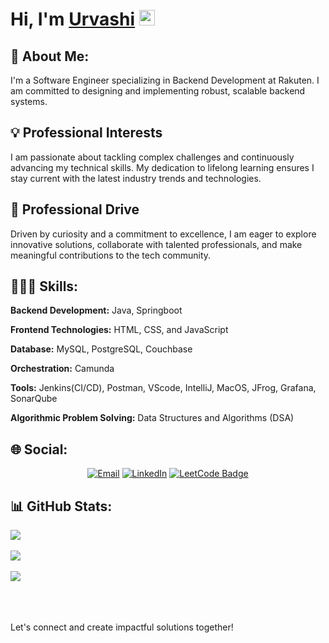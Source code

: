 <h1>Hi, I'm <a href="https://harsh">Urvashi</a> <img src="https://media.giphy.com/media/hvRJCLFzcasrR4ia7z/giphy.gif" width="25px"> </h1>

## 💫 About Me:
I'm a Software Engineer specializing in Backend Development at Rakuten. I am committed to designing and implementing robust, scalable backend systems. 
  
## 💡 Professional Interests
I am passionate about tackling complex challenges and continuously advancing my technical skills. My dedication to lifelong learning ensures I stay current with the latest industry trends and technologies.


## 🚀 Professional Drive
Driven by curiosity and a commitment to excellence, I am eager to explore innovative solutions, collaborate with talented professionals, and make meaningful contributions to the tech community.

## 👩🏻‍💻 Skills:   
**Backend Development:** Java, Springboot

**Frontend Technologies:** HTML, CSS, and JavaScript

**Database:** MySQL, PostgreSQL, Couchbase

**Orchestration:** Camunda

**Tools:** Jenkins(CI/CD), Postman, VScode, IntelliJ, MacOS, JFrog, Grafana, SonarQube

**Algorithmic Problem Solving:** Data Structures and Algorithms (DSA)

## 🌐 Social: 
<p align = "center">
  <a href="mailto:urvashi.prajapati2809@gmail.com"><img src="https://img.shields.io/badge/Gmail-D14836?style=for-the-badge&logo=gmail&logoColor=white" alt="Email"></a>
  <a href="https://www.linkedin.com/in/urvashi-prajapati/"><img src="https://img.shields.io/badge/LinkedIn-0A66C2?logo=linkedin&logoColor=fff&style=for-the-badge" alt="LinkedIn"></a>
  <a href="https://leetcode.com/u/Urvashi-Prajapati/"><img src="https://img.shields.io/badge/LeetCode-FFA116?logo=leetcode&logoColor=fff&style=for-the-badge" alt="LeetCode Badge"></a>
</p>

## 📊 GitHub Stats:
![](https://github-readme-stats.vercel.app/api/top-langs/?username=URVASHI2809&theme=dark&hide_border=false&include_all_commits=false&count_private=false&layout=compact)<br><br>
![](https://github-readme-stats.vercel.app/api?username=URVASHI2809&theme=dark&hide_border=false&include_all_commits=false&count_private=false)<br/><br>
![](https://github-readme-streak-stats.herokuapp.com/?user=URVASHI2809&theme=dark&hide_border=false)<br/><br>


<br>
<br>
Let's connect and create impactful solutions together!
